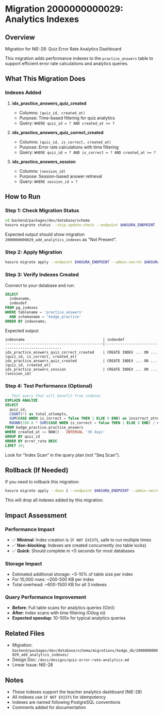 # Migration 2000000000029: Analytics Indexes

## Overview
Migration for NIE-28: Quiz Error Rate Analytics Dashboard

This migration adds performance indexes to the `practice_answers` table to support efficient error rate calculations and analytics queries.

## What This Migration Does

### Indexes Added
1. **idx_practice_answers_quiz_created**
   - Columns: `(quiz_id, created_at)`
   - Purpose: Time-based filtering for quiz analytics
   - Query: `WHERE quiz_id = ? AND created_at >= ?`

2. **idx_practice_answers_quiz_correct_created**
   - Columns: `(quiz_id, is_correct, created_at)`
   - Purpose: Error rate calculations with time filtering
   - Query: `WHERE quiz_id = ? AND is_correct = ? AND created_at >= ?`

3. **idx_practice_answers_session**
   - Columns: `(session_id)`
   - Purpose: Session-based answer retrieval
   - Query: `WHERE session_id = ?`

## How to Run

### Step 1: Check Migration Status
```bash
cd backend/packages/dev/database/schema
hasura migrate status --skip-update-check --endpoint $HASURA_ENDPOINT --admin-secret $HASURA_SECRET --database-name kedge_db
```

Expected output should show migration `2000000000029_add_analytics_indexes` as "Not Present".

### Step 2: Apply Migration
```bash
hasura migrate apply --endpoint $HASURA_ENDPOINT --admin-secret $HASURA_SECRET --database-name kedge_db
```

### Step 3: Verify Indexes Created
Connect to your database and run:
```sql
SELECT
  indexname,
  indexdef
FROM pg_indexes
WHERE tablename = 'practice_answers'
  AND schemaname = 'kedge_practice'
ORDER BY indexname;
```

Expected output:
```
indexname                                    | indexdef
---------------------------------------------|--------------------------------------------------
idx_practice_answers_quiz_correct_created    | CREATE INDEX ... ON ... (quiz_id, is_correct, created_at)
idx_practice_answers_quiz_created            | CREATE INDEX ... ON ... (quiz_id, created_at)
idx_practice_answers_session                 | CREATE INDEX ... ON ... (session_id)
```

### Step 4: Test Performance (Optional)
```sql
-- Test query that will benefit from indexes
EXPLAIN ANALYZE
SELECT
  quiz_id,
  COUNT(*) as total_attempts,
  SUM(CASE WHEN is_correct = false THEN 1 ELSE 0 END) as incorrect_attempts,
  ROUND(100.0 * SUM(CASE WHEN is_correct = false THEN 1 ELSE 0 END) / COUNT(*), 2) as error_rate
FROM kedge_practice.practice_answers
WHERE created_at >= NOW() - INTERVAL '30 days'
GROUP BY quiz_id
ORDER BY error_rate DESC
LIMIT 20;
```

Look for "Index Scan" in the query plan (not "Seq Scan").

## Rollback (If Needed)

If you need to rollback this migration:
```bash
hasura migrate apply --down 1 --endpoint $HASURA_ENDPOINT --admin-secret $HASURA_SECRET --database-name kedge_db
```

This will drop all indexes added by this migration.

## Impact Assessment

### Performance Impact
- ✅ **Minimal**: Index creation is `IF NOT EXISTS`, safe to run multiple times
- ✅ **Non-blocking**: Indexes are created concurrently (no table locks)
- ✅ **Quick**: Should complete in <5 seconds for most databases

### Storage Impact
- Estimated additional storage: ~5-10% of table size per index
- For 10,000 rows: ~200-500 KB per index
- Total overhead: ~600-1500 KB for all 3 indexes

### Query Performance Improvement
- **Before**: Full table scans for analytics queries (O(n))
- **After**: Index scans with time filtering (O(log n))
- **Expected speedup**: 10-100x for typical analytics queries

## Related Files
- Migration: `backend/packages/dev/database/schema/migrations/kedge_db/2000000000029_add_analytics_indexes/`
- Design Doc: `/docs/designs/quiz-error-rate-analytics.md`
- Linear Issue: NIE-28

## Notes
- These indexes support the teacher analytics dashboard (NIE-28)
- All indexes use `IF NOT EXISTS` for idempotency
- Indexes are named following PostgreSQL conventions
- Comments added for documentation

